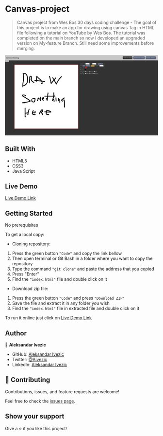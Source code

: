# Canvas-project
 
> Canvas project from Wes Bos 30 days coding challenge -
The goal of this project is to make an app for drawing using canvas Tag in HTML file following a tutorial on YouTube by Wes Bos. The tutorial was completed on the main branch so now I developed an upgraded version on My-feature Branch. Still need some improvements before merging.

![screenshot](./Screenshot-Canvas.png)

## Built With

- HTML5
- CSS3
- Java Script

## Live Demo

[Live Demo Link](https://AleksandarIvezic.github.io/Canvas-project/)

## Getting Started

No prerequisites

To get  a local copy:
 
- Cloning repository:
 1. Press the green button `"Code"` and copy the link bellow
 2. Then open terminal or Git Bash in a folder where you want to copy the repository
 3. Type the command `"git clone"` and paste the address that you copied
 4. Press "Enter"
 5. Find the `"index.html"` file and double click on it
- Download zip file:
 1. Press the green button `"Code"` and press `"Download ZIP"`
 2. Save the file and extract it in any folder you wish
 3. Find the `"index.html"` file in extracted file and double click on it
  
To run it online just click on [Live Demo Link](https://shinobiwarior.github.io/Canvas-project/)

## Author

👤 **Aleksandar Ivezic**

- GitHub: [Aleksandar Ivezic](https://github.com/ShinobiWarior)
- Twitter: [@Aivezic](https://twitter.com/Aivezic)
- LinkedIn: [Aleksandar Ivezic](https://www.linkedin.com/in/aleksandar-ivezic/)


## 🤝 Contributing

Contributions, issues, and feature requests are welcome!

Feel free to check the [issues page](https://github.com/ShinobiWarior/Canvas-project/issues).

## Show your support

Give a ⭐️ if you like this project!
